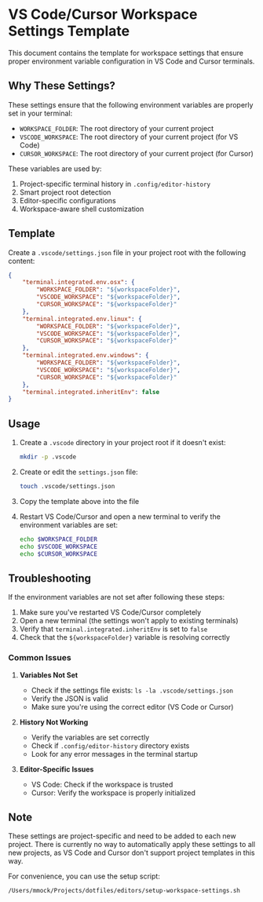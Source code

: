 # VS Code/Cursor Workspace Settings Template

This document contains the template for workspace settings that ensure proper environment variable configuration in VS Code and Cursor terminals.

## Why These Settings?

These settings ensure that the following environment variables are properly set in your terminal:
- `WORKSPACE_FOLDER`: The root directory of your current project
- `VSCODE_WORKSPACE`: The root directory of your current project (for VS Code)
- `CURSOR_WORKSPACE`: The root directory of your current project (for Cursor)

These variables are used by:
1. Project-specific terminal history in `.config/editor-history`
2. Smart project root detection
3. Editor-specific configurations
4. Workspace-aware shell customization

## Template

Create a `.vscode/settings.json` file in your project root with the following content:

```json
{
    "terminal.integrated.env.osx": {
        "WORKSPACE_FOLDER": "${workspaceFolder}",
        "VSCODE_WORKSPACE": "${workspaceFolder}",
        "CURSOR_WORKSPACE": "${workspaceFolder}"
    },
    "terminal.integrated.env.linux": {
        "WORKSPACE_FOLDER": "${workspaceFolder}",
        "VSCODE_WORKSPACE": "${workspaceFolder}",
        "CURSOR_WORKSPACE": "${workspaceFolder}"
    },
    "terminal.integrated.env.windows": {
        "WORKSPACE_FOLDER": "${workspaceFolder}",
        "VSCODE_WORKSPACE": "${workspaceFolder}",
        "CURSOR_WORKSPACE": "${workspaceFolder}"
    },
    "terminal.integrated.inheritEnv": false
}
```

## Usage

1. Create a `.vscode` directory in your project root if it doesn't exist:
   ```bash
   mkdir -p .vscode
   ```

2. Create or edit the `settings.json` file:
   ```bash
   touch .vscode/settings.json
   ```

3. Copy the template above into the file

4. Restart VS Code/Cursor and open a new terminal to verify the environment variables are set:
   ```bash
   echo $WORKSPACE_FOLDER
   echo $VSCODE_WORKSPACE
   echo $CURSOR_WORKSPACE
   ```

## Troubleshooting

If the environment variables are not set after following these steps:

1. Make sure you've restarted VS Code/Cursor completely
2. Open a new terminal (the settings won't apply to existing terminals)
3. Verify that `terminal.integrated.inheritEnv` is set to `false`
4. Check that the `${workspaceFolder}` variable is resolving correctly

### Common Issues

1. **Variables Not Set**
   - Check if the settings file exists: `ls -la .vscode/settings.json`
   - Verify the JSON is valid
   - Make sure you're using the correct editor (VS Code or Cursor)

2. **History Not Working**
   - Verify the variables are set correctly
   - Check if `.config/editor-history` directory exists
   - Look for any error messages in the terminal startup

3. **Editor-Specific Issues**
   - VS Code: Check if the workspace is trusted
   - Cursor: Verify the workspace is properly initialized

## Note

These settings are project-specific and need to be added to each new project. There is currently no way to automatically apply these settings to all new projects, as VS Code and Cursor don't support project templates in this way.

For convenience, you can use the setup script:
```bash
/Users/mmock/Projects/dotfiles/editors/setup-workspace-settings.sh
``` 